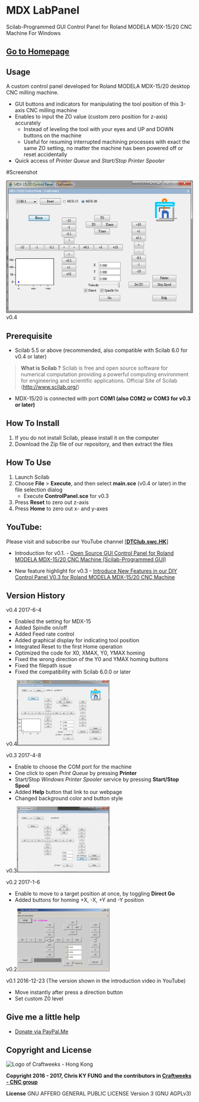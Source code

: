 # MDX LabPanel
Scilab-Programmed GUI Control Panel for Roland MODELA MDX-15/20 CNC Machine For Windows

## [Go to Homepage](https://www.craftweeks.com/software/mdxlabpanel)

## Usage
A custom control panel developed for Roland MODELA MDX-15/20 desktop CNC milling machine.
- GUI buttons and indicators for manipulating the tool position of this 3-axis CNC milling machine
- Enables to input the ZO value (custom zero position for z-axis) accurately
  * Instead of leveling the tool with your eyes and UP and DOWN buttons on the machine
  * Useful for resuming interrupted machining processes with exact the same ZO setting, no matter the machine has been powered off or reset accidentally 
- Quick access of *Printer Queue* and *Start/Stop Printer Spooler*
 
#Screenshot

<img src='https://github.com/Craftweeks/MDX-LabPanel/raw/master/Screenshot%20of%20v0.4.1.png' alt='Screenshot of version 0.4'><br />v0.4

## Prerequisite
* Scilab 5.5 or above (recommended, also compatible with Scilab 6.0 for v0.4 or later)
> **What is Scilab ?** 
> Scilab is free and open source software for numerical computation providing a powerful computing environment for engineering and scientific applications. Official Site of Scilab (http://www.scilab.org/)
* MDX-15/20 is connected with port **COM1 (also COM2 or COM3 for v0.3 or later)**

## How To Install
1. If you do not install Scilab, please install it on the computer
2. Download the Zip file of our repository, and then extract the files

## How To Use
1. Launch Scilab
2. Choose **File** > **Execute**, and then select **__main__.sce** (v0.4 or later) in the file selection dialog
	- Execute **ControlPanel.sce** for v0.3
3. Press **Reset** to zero out z-axis
4. Press **Home** to zero out x- and y-axes

## YouTube:
Please visit and subscribe our YouTube channel [**[DTClub.swc.HK](https://www.youtube.com/channel/UCGlT2itihZuRxMckNcfcA3A)**]

* Introduction for v0.1. - 
[Open Source GUI Control Panel for Roland MODELA MDX-15/20 CNC Machine (Scilab-Programmed GUI)](https://youtu.be/1qtFWHFQnls)

* New feature highlight for v0.3 - 
[Introduce New Features in our DIY Control Panel V0.3 for Roland MODELA MDX-15/20 CNC Machine](https://youtu.be/dMVLkgNrw48)

## Version History

v0.4 2017-6-4
- Enabled the setting for MDX-15
- Added Spindle on/off
- Added Feed rate control
- Added graphical display for indicating tool position
- Integrated Reset to the first Home operation
- Optimized the code for X0, XMAX, Y0, YMAX homing
- Fixed the wrong direction of the Y0 and YMAX homing buttons
- Fixed the filepath issue
- Fixed the compatibility with Scilab 6.0.0 or later

v0.4<img src='https://github.com/Craftweeks/MDX-LabPanel/raw/master/Screenshot%20of%20v0.4.1.png' alt='Screenshot of version 0.4'  width="250"></a>

v0.3 2017-4-8
- Enable to choose the COM port for the machine
- One click to open *Print Queue* by pressing **Printer**
- Start/Stop *Windows Printer Spooler* service by pressing **Start/Stop Spool**
- Added **Help** button that link to our webpage
- Changed background color and button style

v0.3<img src='https://github.com/Craftweeks/MDX-LabPanel/raw/master/Screenshot%20of%20v0.3.jpg' alt='Screenshot of version 0.3' width="250">

v0.2 2017-1-6
- Enable to move to a target position at once, by toggling **Direct Go**
- Added buttons for homing +X, -X, +Y and -Y position

v0.2<img src='https://github.com/Craftweeks/MDX-LabPanel/blob/master/Screenshot%20of%20v0.2.png?raw=true' alt='Screenshot of version 0.2' width="250"/>

v0.1 2016-12-23 (The version shown in the introduction video in YouTube)
- Move instantly after press a direction button
- Set custom Z0 level

## Give me a little help
- [Donate via PayPal.Me](https://www.paypal.me/chrisfungky/50)

## Copyright and License

![Logo of Craftweeks - Hong Kong](https://yt3.ggpht.com/-pWuRX2_jcLk/AAAAAAAAAAI/AAAAAAAAAAA/K3QMmnUWSf8/s100-c-k-no-mo-rj-c0xffffff/photo.jpg) 

**Copyright 2016 - 2017, Chris KY FUNG and the contributors in [Craftweeks - CNC group](https://www.facebook.com/craftweeks/)**

**License** GNU AFFERO GENERAL PUBLIC LICENSE Version 3 (GNU AGPLv3)
